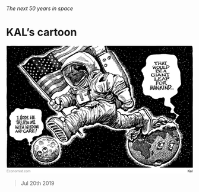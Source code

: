 ###### The next 50 years in space

# KAL’s cartoon 

![image](images/20190720_WWD000.jpg) 

> Jul 20th 2019 

